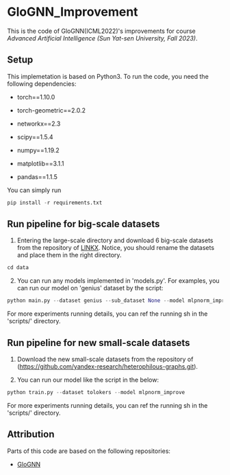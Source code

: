 # GloGNN_Improvement

This is the code of GloGNN(ICML2022)'s improvements for course *Advanced Artificial Intelligence (Sun Yat-sen University, Fall 2023)*. 

## Setup

This implemetation is based on Python3. To run the code, you need the following dependencies:

- torch==1.10.0

- torch-geometric==2.0.2

- networkx==2.3

- scipy==1.5.4

- numpy==1.19.2

- matplotlib==3.1.1

- pandas==1.1.5

You can simply run 

```python
pip install -r requirements.txt
```

## Run pipeline for big-scale datasets
1. Entering the large-scale directory and download 6 big-scale datasets from the repository of [LINKX](https://github.com/CUAI/Non-Homophily-Large-Scale). Notice, you should rename the datasets and place them in the right directory.
```python
cd data
```

2. You can run any models implemented in 'models.py'. For examples, you can run our model on 'genius' dataset by the script:
```python
python main.py --dataset genius --sub_dataset None --model mlpnorm_improve
```

For more experiments running details, you can ref the running sh in the 'scripts/' directory.


## Run pipeline for new small-scale datasets
1. Download the new small-scale datasets from the repository of (https://github.com/yandex-research/heterophilous-graphs.git).

2. You can run our model like the script in the below:
```python
python train.py --dataset tolokers --model mlpnorm_improve 
```
For more experiments running details, you can ref the running sh in the 'scripts/' directory.


## Attribution

Parts of this code are based on the following repositories:

- [GloGNN](https://github.com/RecklessRonan/GloGNN.git)
